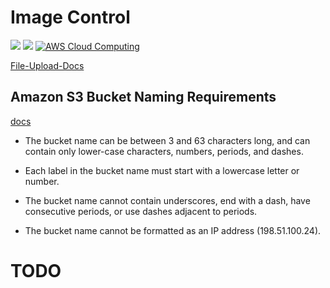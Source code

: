 # Image Control

<img src="https://img.shields.io/badge/NestJS-black?style=for-the-badge&logo=NestJS&logoColor=red"> <img src="https://img.shields.io/badge/Swagger-gree?style=for-the-badge&logo=Swagger&logoColor=black"> <a href="http://aws.amazon.com/what-is-cloud-computing"><img src="http://awsmedia.s3.amazonaws.com/AWS_logo_poweredby_black_127px.png" alt="AWS Cloud Computing"></a>

[File-Upload-Docs](https://docs.nestjs.com/techniques/file-upload)

## Amazon S3 Bucket Naming Requirements

[docs](https://docs.aws.amazon.com/awscloudtrail/latest/userguide/cloudtrail-s3-bucket-naming-requirements.html)

- The bucket name can be between 3 and 63 characters long, and can contain only lower-case characters, numbers, periods, and dashes.

- Each label in the bucket name must start with a lowercase letter or number.

- The bucket name cannot contain underscores, end with a dash, have consecutive periods, or use dashes adjacent to periods.

- The bucket name cannot be formatted as an IP address (198.51.100.24).

# TODO
